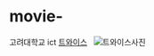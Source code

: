# movie-
고려대학교 ict
[트와이스](https://youtu.be/V2hlQkVJZhE)  
![트와이스사진](https://pbs.twimg.com/profile_images/796031746961588224/OSSAvw9d.jpg) 
